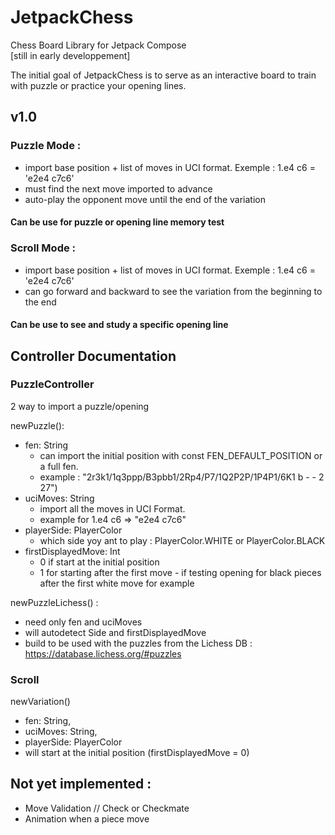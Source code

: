 # JetpackChess
Chess Board Library for Jetpack Compose \
[still in early developpement]


The initial goal of JetpackChess is to serve as an interactive board to train with puzzle or practice your opening lines.

## v1.0

### Puzzle Mode :
- import base position + list of moves in UCI format. Exemple : 1.e4 c6 = 'e2e4 c7c6'
- must find the next move imported to advance
- auto-play the opponent move until the end of the variation

#### Can be use for puzzle or opening line memory test

### Scroll Mode :
- import base position + list of moves in UCI format. Exemple : 1.e4 c6 = 'e2e4 c7c6'
- can go forward and backward to see the variation from the beginning to the end

#### Can be use to see and study a specific opening line


## Controller Documentation 

### PuzzleController

2 way to import a puzzle/opening

newPuzzle(): 
- fen: String 
  - can import the initial position with const FEN_DEFAULT_POSITION or a full fen. 
  - example : "2r3k1/1q3ppp/B3pbb1/2Rp4/P7/1Q2P2P/1P4P1/6K1 b - - 2 27")
- uciMoves: String 
  - import all the moves in UCI Format. 
  - example for 1.e4 c6 => "e2e4 c7c6"
- playerSide: PlayerColor
  - which side yoy ant to play : PlayerColor.WHITE or PlayerColor.BLACK
- firstDisplayedMove: Int 
  - 0 if start at the initial position
  - 1 for starting after the first move - if testing opening for black pieces after the first white move for example

newPuzzleLichess() :
- need only fen and uciMoves
- will autodetect Side and firstDisplayedMove
- build to be used with the puzzles from the Lichess DB : https://database.lichess.org/#puzzles



### Scroll

newVariation()
- fen: String,
- uciMoves: String,
- playerSide: PlayerColor
- will start at the initial position (firstDisplayedMove = 0)





## Not yet implemented :
- Move Validation // Check or Checkmate 
- Animation when a piece move
